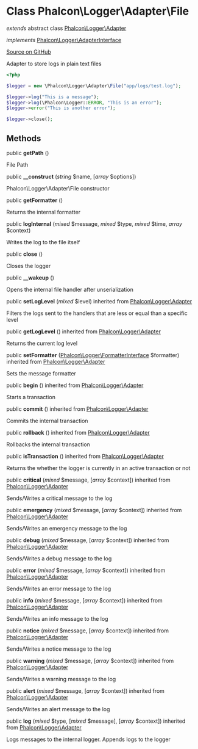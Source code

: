 # Class **Phalcon\\Logger\\Adapter\\File**

*extends* abstract class [Phalcon\Logger\Adapter](/en/3.1/api/Phalcon_Logger_Adapter)

*implements* [Phalcon\Logger\AdapterInterface](/en/3.1/api/Phalcon_Logger_AdapterInterface)

<a href="https://github.com/phalcon/cphalcon/blob/master/phalcon/logger/adapter/file.zep" class="btn btn-default btn-sm">Source on GitHub</a>

Adapter to store logs in plain text files

```php
<?php

$logger = new \Phalcon\Logger\Adapter\File("app/logs/test.log");

$logger->log("This is a message");
$logger->log(\Phalcon\Logger::ERROR, "This is an error");
$logger->error("This is another error");

$logger->close();

```


## Methods
public  **getPath** ()

File Path



public  **__construct** (*string* $name, [*array* $options])

Phalcon\\Logger\\Adapter\\File constructor



public  **getFormatter** ()

Returns the internal formatter



public  **logInternal** (*mixed* $message, *mixed* $type, *mixed* $time, *array* $context)

Writes the log to the file itself



public  **close** ()

Closes the logger



public  **__wakeup** ()

Opens the internal file handler after unserialization



public  **setLogLevel** (*mixed* $level) inherited from [Phalcon\Logger\Adapter](/en/3.1/api/Phalcon_Logger_Adapter)

Filters the logs sent to the handlers that are less or equal than a specific level



public  **getLogLevel** () inherited from [Phalcon\Logger\Adapter](/en/3.1/api/Phalcon_Logger_Adapter)

Returns the current log level



public  **setFormatter** ([Phalcon\Logger\FormatterInterface](/en/3.1/api/Phalcon_Logger_FormatterInterface) $formatter) inherited from [Phalcon\Logger\Adapter](/en/3.1/api/Phalcon_Logger_Adapter)

Sets the message formatter



public  **begin** () inherited from [Phalcon\Logger\Adapter](/en/3.1/api/Phalcon_Logger_Adapter)

Starts a transaction



public  **commit** () inherited from [Phalcon\Logger\Adapter](/en/3.1/api/Phalcon_Logger_Adapter)

Commits the internal transaction



public  **rollback** () inherited from [Phalcon\Logger\Adapter](/en/3.1/api/Phalcon_Logger_Adapter)

Rollbacks the internal transaction



public  **isTransaction** () inherited from [Phalcon\Logger\Adapter](/en/3.1/api/Phalcon_Logger_Adapter)

Returns the whether the logger is currently in an active transaction or not



public  **critical** (*mixed* $message, [*array* $context]) inherited from [Phalcon\Logger\Adapter](/en/3.1/api/Phalcon_Logger_Adapter)

Sends/Writes a critical message to the log



public  **emergency** (*mixed* $message, [*array* $context]) inherited from [Phalcon\Logger\Adapter](/en/3.1/api/Phalcon_Logger_Adapter)

Sends/Writes an emergency message to the log



public  **debug** (*mixed* $message, [*array* $context]) inherited from [Phalcon\Logger\Adapter](/en/3.1/api/Phalcon_Logger_Adapter)

Sends/Writes a debug message to the log



public  **error** (*mixed* $message, [*array* $context]) inherited from [Phalcon\Logger\Adapter](/en/3.1/api/Phalcon_Logger_Adapter)

Sends/Writes an error message to the log



public  **info** (*mixed* $message, [*array* $context]) inherited from [Phalcon\Logger\Adapter](/en/3.1/api/Phalcon_Logger_Adapter)

Sends/Writes an info message to the log



public  **notice** (*mixed* $message, [*array* $context]) inherited from [Phalcon\Logger\Adapter](/en/3.1/api/Phalcon_Logger_Adapter)

Sends/Writes a notice message to the log



public  **warning** (*mixed* $message, [*array* $context]) inherited from [Phalcon\Logger\Adapter](/en/3.1/api/Phalcon_Logger_Adapter)

Sends/Writes a warning message to the log



public  **alert** (*mixed* $message, [*array* $context]) inherited from [Phalcon\Logger\Adapter](/en/3.1/api/Phalcon_Logger_Adapter)

Sends/Writes an alert message to the log



public  **log** (*mixed* $type, [*mixed* $message], [*array* $context]) inherited from [Phalcon\Logger\Adapter](/en/3.1/api/Phalcon_Logger_Adapter)

Logs messages to the internal logger. Appends logs to the logger



